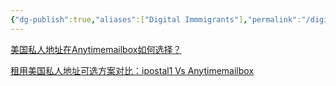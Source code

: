 ```yaml
---
{"dg-publish":true,"aliases":["Digital Immmigrants"],"permalink":"/digital-immigrants/美国私人地址/","dgPassFrontmatter":true,"created":"2023-04-26T20:47:49.395+08:00","updated":"2023-04-28T10:59:13.206+08:00"}
---
```




[美国私人地址在Anytimemailbox如何选择？](https://wzproject.com/meiguodizhixuanze/)

[租用美国私人地址可选方案对比：ipostal1 Vs Anytimemailbox](https://www.xunikawang.com/926.html/amp)
